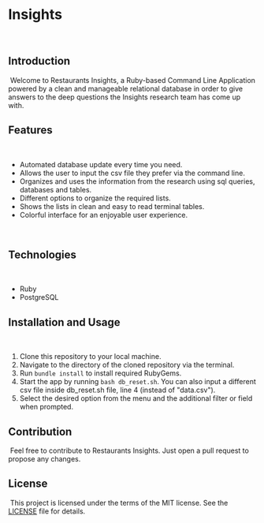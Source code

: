 # Insights
​
## Introduction
​
Welcome to Restaurants Insights, a Ruby-based Command Line Application powered by a clean and manageable relational database in order to give answers to the deep questions the Insights research team has come up with.
​
## Features
​
- Automated database update every time you need.
- Allows the user to input the csv file they prefer via the command line.
- Organizes and uses the information from the research using sql queries, databases and tables.
- Different options to organize the required lists.
- Shows the lists in clean and easy to read terminal tables.
- Colorful interface for an enjoyable user experience.

​
## Technologies
​
- Ruby
- PostgreSQL
​
## Installation and Usage
​
1. Clone this repository to your local machine.
2. Navigate to the directory of the cloned repository via the terminal.
3. Run `bundle install` to install required RubyGems.
4. Start the app by running `bash db_reset.sh`. You can also input a different csv file inside db_reset.sh file, line 4 (instead of   "data.csv").
5. Select the desired option from the menu and the additional filter or field when prompted.
​
## Contribution
​
Feel free to contribute to Restaurants Insights. Just open a pull request to propose any changes.
​
## License
​
This project is licensed under the terms of the MIT license. See the [LICENSE](LICENSE.txt) file for details.
